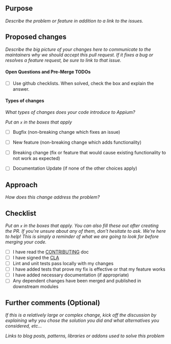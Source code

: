 ## Purpose
_Describe the problem or feature in addition to a link to the issues._

## Proposed changes
_Describe the big picture of your changes here to communicate to the maintainers why we should accept this pull request. If it fixes a bug or resolves a feature request, be sure to link to that issue._

#### Open Questions and Pre-Merge TODOs
- [ ] Use github checklists. When solved, check the box and explain the answer.

#### Types of changes
_What types of changes does your code introduce to Appium?_

_Put an `x` in the boxes that apply_

- [ ] Bugfix (non-breaking change which fixes an issue)
- [ ] New feature (non-breaking change which adds functionality)
- [ ] Breaking change (fix or feature that would cause existing functionality to not work as expected)
- [ ] Documentation Update (if none of the other choices apply)


## Approach
_How does this change address the problem?_


## Checklist

_Put an `x` in the boxes that apply. You can also fill these out after creating the PR. If you're unsure about any of them, don't hesitate to ask. We're here to help! This is simply a reminder of what we are going to look for before merging your code._

- [ ] I have read the [CONTRIBUTING](https://github.com/hypertrons/hypertrons-crx/blob/master/CONTRIBUTING.md) doc
- [ ] I have signed the [CLA](https://cla.js.foundation/appium/appium)
- [ ] Lint and unit tests pass locally with my changes
- [ ] I have added tests that prove my fix is effective or that my feature works
- [ ] I have added necessary documentation (if appropriate)
- [ ] Any dependent changes have been merged and published in downstream modules

## Further comments (Optional)

_If this is a relatively large or complex change, kick off the discussion by explaining why you chose the solution you did and what alternatives you considered, etc..._

_Links to blog posts, patterns, libraries or addons used to solve this problem_